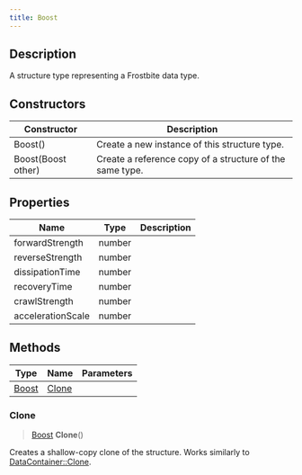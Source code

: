 ```yaml
---
title: Boost
---
```

## Description

A structure type representing a Frostbite data type.

## Constructors

| Constructor        | Description                                              |
| ------------------ | -------------------------------------------------------- |
| Boost()            | Create a new instance of this structure type.            |
| Boost(Boost other) | Create a reference copy of a structure of the same type. |

## Properties

| Name              | Type   | Description |
| ----------------- | ------ | ----------- |
| forwardStrength   | number |             |
| reverseStrength   | number |             |
| dissipationTime   | number |             |
| recoveryTime      | number |             |
| crawlStrength     | number |             |
| accelerationScale | number |             |

## Methods

| Type           | Name            | Parameters |
| -------------- | --------------- | ---------- |
| [Boost](Boost) | [Clone](#clone) |            |

### Clone

> [Boost](Boost) **Clone**()

Creates a shallow-copy clone of the structure. Works similarly to [DataContainer::Clone](/vext/ref/shared/class/datacontainer#clone).
